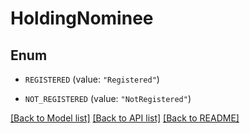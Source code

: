 # HoldingNominee

## Enum


* `REGISTERED` (value: `"Registered"`)

* `NOT_REGISTERED` (value: `"NotRegistered"`)


[[Back to Model list]](../README.md#documentation-for-models) [[Back to API list]](../README.md#documentation-for-api-endpoints) [[Back to README]](../README.md)


